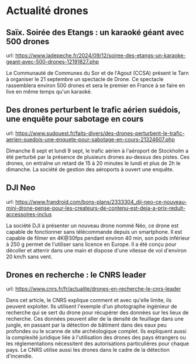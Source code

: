 # Actualité drones

## Saïx. Soirée des Etangs : un karaoké géant avec 500 drones
url: https://www.ladepeche.fr/2024/09/12/soiree-des-etangs-un-karaoke-geant-avec-500-drones-12191827.php

Le Communauté de Communes du Sor et de l'Agout (CCSA) présent le Tarn à organiser le 21 septembre un spectacle de Drone. Ce spectacle rassemblera environ 500 drones et sera le premier en France à se faire en live en même temps qu'un karaoké.

## Des drones perturbent le trafic aérien suédois, une enquête pour sabotage en cours
url: https://www.sudouest.fr/faits-divers/des-drones-perturbent-le-trafic-aerien-suedois-une-enquete-pour-sabotage-en-cours-21324607.php

Dimanche 8 sept et lundi 9 sept, le trafic aérien à l'aéroport de Stockholm a été perturbé par la présence de plusieurs drones au-dessus des pistes. Ces drones, on entraîne un retard de 15 à 20 minutes le lundi et plus de 2h le dimanche. La société de gestion des aéroports à ouvert une enquête.

## DJI Neo
url: https://www.frandroid.com/bons-plans/2333304_dji-neo-ce-nouveau-mini-drone-pense-pour-les-createurs-de-contenu-est-deja-a-prix-reduit-accessoires-inclus

La société DJI à présenter un nouveau drone nommé Néo, ce drone est capable de fonctionner sans télécommande depuis un smartphone. Il est capable de filmer en 4K@30fps pendant environ 40 min, son poids inférieur à 250 g permet de l'utiliser sans licence en Europe. Il a été conçu pour décoller et atterrir dans une main et dispose d'une vitesse de vol d'environ 20 km/h sans vent.

## Drones en recherche : le CNRS leader
url: https://www.cnrs.fr/fr/actualite/drones-en-recherche-le-cnrs-leader

Dans cet article, le CNRS explique comment et avec qu'elle limite, ils peuvent exploiter. Ils utilisent l'exemple d'un photographe ingénieur de recherche qui se sert du drone pour récupérer des données sur les lieux de recherche. Ces données peuvent aller de la densité de feuillage dans une jungle, en passant par la détection de bâtiment dans des eaux peu profondes ou le scanne de site archéologique complet. Ils expliquent aussi la complexité juridique liée à l'utilisation des drones des pays étrangers ou les réglementations nécessitent des autorisations particulières pour chaque pays. Le CNRS utilise aussi les drones dans le cadre de la détection d'incendie.

## 

